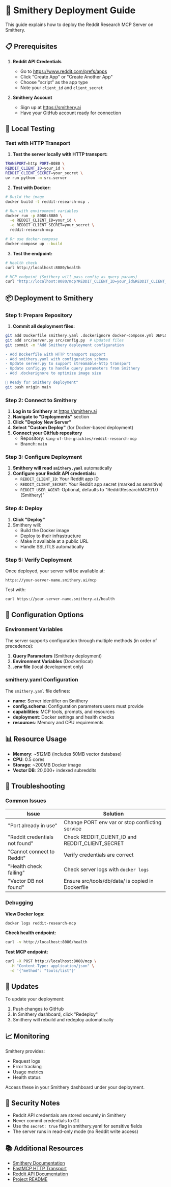 # 🚀 Smithery Deployment Guide

This guide explains how to deploy the Reddit Research MCP Server on Smithery.

## 📋 Prerequisites

1. **Reddit API Credentials**
   - Go to https://www.reddit.com/prefs/apps
   - Click "Create App" or "Create Another App"
   - Choose "script" as the app type
   - Note your `client_id` and `client_secret`

2. **Smithery Account**
   - Sign up at https://smithery.ai
   - Have your GitHub account ready for connection

## 🧪 Local Testing

### Test with HTTP Transport

1. **Test the server locally with HTTP transport:**
```bash
TRANSPORT=http PORT=8080 \
REDDIT_CLIENT_ID=your_id \
REDDIT_CLIENT_SECRET=your_secret \
uv run python -m src.server
```

2. **Test with Docker:**
```bash
# Build the image
docker build -t reddit-research-mcp .

# Run with environment variables
docker run -p 8080:8080 \
  -e REDDIT_CLIENT_ID=your_id \
  -e REDDIT_CLIENT_SECRET=your_secret \
  reddit-research-mcp

# Or use docker-compose
docker-compose up --build
```

3. **Test the endpoint:**
```bash
# Health check
curl http://localhost:8080/health

# MCP endpoint (Smithery will pass config as query params)
curl "http://localhost:8080/mcp?REDDIT_CLIENT_ID=your_id&REDDIT_CLIENT_SECRET=your_secret"
```

## 📦 Deployment to Smithery

### Step 1: Prepare Repository

1. **Commit all deployment files:**
```bash
git add Dockerfile smithery.yaml .dockerignore docker-compose.yml DEPLOYMENT.md
git add src/server.py src/config.py  # Updated files
git commit -m "Add Smithery deployment configuration

- Add Dockerfile with HTTP transport support
- Add smithery.yaml with configuration schema
- Update server.py to support streamable-http transport
- Update config.py to handle query parameters from Smithery
- Add .dockerignore to optimize image size

🚀 Ready for Smithery deployment"
git push origin main
```

### Step 2: Connect to Smithery

1. **Log in to Smithery** at https://smithery.ai
2. **Navigate to "Deployments"** section
3. **Click "Deploy New Server"**
4. **Select "Custom Deploy"** (for Docker-based deployment)
5. **Connect your GitHub repository**
   - Repository: `king-of-the-grackles/reddit-research-mcp`
   - Branch: `main`

### Step 3: Configure Deployment

1. **Smithery will read `smithery.yaml`** automatically
2. **Configure your Reddit API credentials:**
   - `REDDIT_CLIENT_ID`: Your Reddit app ID
   - `REDDIT_CLIENT_SECRET`: Your Reddit app secret (marked as sensitive)
   - `REDDIT_USER_AGENT`: Optional, defaults to "RedditResearchMCP/1.0 (Smithery)"

### Step 4: Deploy

1. **Click "Deploy"**
2. Smithery will:
   - Build the Docker image
   - Deploy to their infrastructure
   - Make it available at a public URL
   - Handle SSL/TLS automatically

### Step 5: Verify Deployment

Once deployed, your server will be available at:
```
https://your-server-name.smithery.ai/mcp
```

Test with:
```bash
curl https://your-server-name.smithery.ai/health
```

## 🔧 Configuration Options

### Environment Variables

The server supports configuration through multiple methods (in order of precedence):

1. **Query Parameters** (Smithery deployment)
2. **Environment Variables** (Docker/local)
3. **.env file** (local development only)

### smithery.yaml Configuration

The `smithery.yaml` file defines:
- **name**: Server identifier on Smithery
- **config.schema**: Configuration parameters users must provide
- **capabilities**: MCP tools, prompts, and resources
- **deployment**: Docker settings and health checks
- **resources**: Memory and CPU requirements

## 📊 Resource Usage

- **Memory**: ~512MB (includes 50MB vector database)
- **CPU**: 0.5 cores
- **Storage**: ~200MB Docker image
- **Vector DB**: 20,000+ indexed subreddits

## 🐛 Troubleshooting

### Common Issues

| Issue | Solution |
|-------|----------|
| "Port already in use" | Change PORT env var or stop conflicting service |
| "Reddit credentials not found" | Check REDDIT_CLIENT_ID and REDDIT_CLIENT_SECRET |
| "Cannot connect to Reddit" | Verify credentials are correct |
| "Health check failing" | Check server logs with `docker logs` |
| "Vector DB not found" | Ensure src/tools/db/data/ is copied in Dockerfile |

### Debugging

**View Docker logs:**
```bash
docker logs reddit-research-mcp
```

**Check health endpoint:**
```bash
curl -v http://localhost:8080/health
```

**Test MCP endpoint:**
```bash
curl -X POST http://localhost:8080/mcp \
  -H "Content-Type: application/json" \
  -d '{"method": "tools/list"}'
```

## 🔄 Updates

To update your deployment:

1. Push changes to GitHub
2. In Smithery dashboard, click "Redeploy"
3. Smithery will rebuild and redeploy automatically

## 📈 Monitoring

Smithery provides:
- Request logs
- Error tracking
- Usage metrics
- Health status

Access these in your Smithery dashboard under your deployment.

## 🔐 Security Notes

- Reddit API credentials are stored securely in Smithery
- Never commit credentials to Git
- Use the `secret: true` flag in smithery.yaml for sensitive fields
- The server runs in read-only mode (no Reddit write access)

## 📚 Additional Resources

- [Smithery Documentation](https://smithery.ai/docs)
- [FastMCP HTTP Transport](https://github.com/modelcontextprotocol/python-sdk#streamable-http-transport)
- [Reddit API Documentation](https://www.reddit.com/dev/api)
- [Project README](README.md)